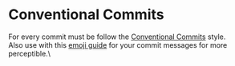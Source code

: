 # Conventional Commits
For every commit must be follow the [Conventional Commits](https://conventionalcommits.org) style.\
Also use with this [emoji guide](https://gitmoji.dev) for your commit messages for more perceptible.\
